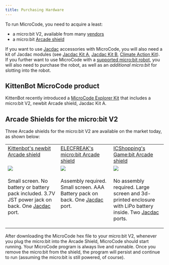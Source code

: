 ```yaml
---
title: Purchasing Hardware
---
```


To run MicroCode, you need to acquire a least:

-   a micro:bit V2, available from many [vendors](https://microbit.org/buy/)
-   a micro:bit [Arcade shield](#arcade-shields)

If you want to use [Jacdac](./jacdac) accessories with MicroCode, you will also need a kit of Jacdac modules (see [Jacdac Kit A](https://microsoft.github.io/jacdac-docs/devices/kittenbot/jacdacstarterkitawithjacdaptorformicrobitv2v10/), [Jacdac Kit B](https://microsoft.github.io/jacdac-docs/devices/kittenbot/jacdacdeveloperstoolelectronicmodulekitbv10/), [Climate Action Kit](https://microsoft.github.io/jacdac-docs/devices/forward-education/climateactionkitv10/)). If you further want to use MicroCode with a [supported micro:bit robot](./robots-supported.md), you will also need to purchase the robot, as well as an _additional micro:bit_ for slotting into the robot.

## KittenBot MicroCode product

KittenBot recently introduced a [MicroCode Explorer Kit](https://www.kittenbot.cc/products/kittenbot-microcode-explorer-kit-computer-free-programming) that includes a micro:bit V2, newbit Arcade shield, Jacdac Kit A.

## Arcade Shields for the micro:bit V2

Three Arcade shields for the micro:bit V2 are available on the market today, as shown below:

<table>
<tr valign="top">
<td width="33%" >
<a href="https://www.kittenbot.cc/products/newbit-arcade-shield">
Kittenbot's newbit Arcade shield
</a>
</td><td width="33%" >
<a href="https://shop.elecfreaks.com/products/micro-bit-retro-programming-arcade">
ELECFREAK's micro:bit Arcade shield
</a>
</td>
<td width="33%" >
<a href="https://www.icshop.com.tw/products/368112100137?locale=en">
ICShopping's Game:bit Arcade shield
</a>
</td></tr>
<tr>
<td>
<a alt="Kittenbot's newbit Arcade shield" href="https://www.kittenbot.cc/products/newbit-arcade-shield">
<img src="../assets/newbit-shield.png">
</a>
</td><td>
<a alt="ELECFREAK's micro:bit Retro Arcade shield" href="https://shop.elecfreaks.com/products/micro-bit-retro-programming-arcade">
<img src="../assets/elecfreaks-shield.png">
</a>
</td><td>
<a alt="ICShopping's Game:bit" href="https://www.icshop.com.tw/products/368112100137?locale=en">
<img src="../assets/gamebit-shield.png">
</a>
</td></tr>
<tr valign="top">
<td>

Small screen. No battery or battery pack included. 3.7V JST power jack on back. One <a href="https://aka.ms/jacdac">Jacdac</a> port.

</td>

<td>

Assembly required. Small screen. AAA Battery pack on back. One <a href="https://aka.ms/jacdac">Jacdac</a> port.

</td>
<td>

No assembly required. Large screen and 3d-printed enclosure with LiPo battery inside. Two <a href="https://aka.ms/jacdac">Jacdac</a> ports.

</td>
</tr>

</table>
 After downloading the MicroCode hex file to your micro:bit V2, whenever you plug the micro:bit into the Arcade Shield, MicroCode should start running. Your MicroCode program is always live and runnable. Once you remove the micro:bit from the shield, the program will persist and continue to run (assuming the micro:bit is still powered, of course).
